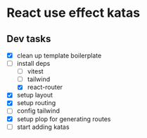 # React use effect katas

## Dev tasks

- [x] clean up template boilerplate
- [ ] install deps
  - [ ] vitest
  - [ ] tailwind
  - [x] react-router
- [x] setup layout
- [x] setup routing
- [ ] config tailwind
- [x] setup plop for generating routes
- [ ] start adding katas